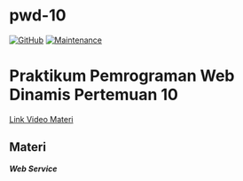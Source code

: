 # pwd-10
[![GitHub](https://img.shields.io/github/license/himawanTIF/pwd-10?style=flat-square)](https://github.com/himawanTIF/pwd-10/blob/main/LICENSE)
[![Maintenance](https://img.shields.io/maintenance/yes/2020?style=flat-square)](https://github.com/himawanTIF/pwd-10/graphs/commit-activity)

# Praktikum Pemrograman Web Dinamis Pertemuan 10
[Link Video Materi](https://www.youtube.com/watch?v=tHt2649CfAU)

## Materi
__*Web Service*__